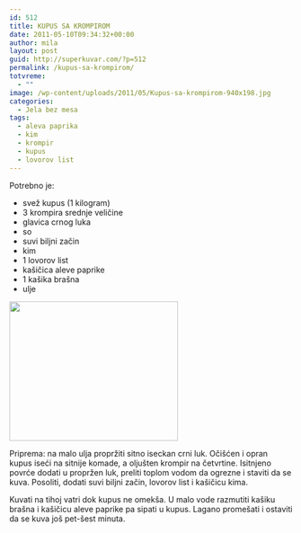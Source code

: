 ```yaml
---
id: 512
title: KUPUS SA KROMPIROM
date: 2011-05-10T09:34:32+00:00
author: mila
layout: post
guid: http://superkuvar.com/?p=512
permalink: /kupus-sa-krompirom/
totvreme:
  - ""
image: /wp-content/uploads/2011/05/Kupus-sa-krompirom-940x198.jpg
categories:
  - Jela bez mesa
tags:
  - aleva paprika
  - kim
  - krompir
  - kupus
  - lovorov list
---
```

Potrebno je:

  * svež kupus (1 kilogram)
  * 3 krompira srednje veličine
  * glavica crnog luka
  * so
  * suvi biljni začin
  * kim
  * 1 lovorov list
  * kašičica aleve paprike
  * 1 kašika brašna
  * ulje

<img class="alignnone size-medium wp-image-3190" title="Kupus sa krompirom" src="//superkuvar.com/wp-content/uploads/2011/05/Kupus-sa-krompirom-e1336389037914-300x248.jpg" alt="" width="300" height="248" /> 

Priprema: na malo ulja propržiti sitno iseckan crni luk. Očišćen i opran kupus iseći na sitnije komade, a oljušten krompir na četvrtine. Isitnjeno povrće dodati u propržen luk, preliti toplom vodom da ogrezne i staviti da se kuva. Posoliti, dodati suvi biljni začin, lovorov list i kašičicu kima.

Kuvati na tihoj vatri dok kupus ne omekša. U malo vode razmutiti kašiku brašna i kašičicu aleve paprike pa sipati u kupus. Lagano promešati i ostaviti da se kuva još pet-šest minuta.

&nbsp;

&nbsp;
